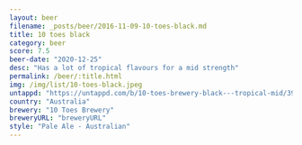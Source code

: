 ```yaml
---
layout: beer
filename: _posts/beer/2016-11-09-10-toes-black.md
title: 10 toes black
category: beer
score: 7.5
beer-date: "2020-12-25"
desc: "Has a lot of tropical flavours for a mid strength"
permalink: /beer/:title.html
img: /img/list/10-toes-black.jpeg
untappd: "https://untappd.com/b/10-toes-brewery-black---tropical-mid/3919987"
country: "Australia"
brewery: "10 Toes Brewery"
breweryURL: "breweryURL"
style: "Pale Ale - Australian"
---
```

